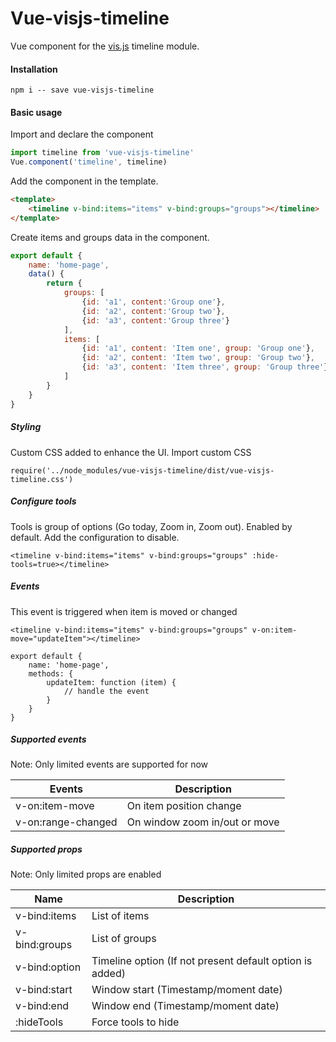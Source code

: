 # Vue-visjs-timeline
Vue component for the [vis.js](http://visjs.org/) timeline module.

#### Installation
```
npm i -- save vue-visjs-timeline
```

#### Basic usage
Import and declare the component
```javascript
import timeline from 'vue-visjs-timeline'
Vue.component('timeline', timeline)
```
Add the component in the template.
```html
<template>
    <timeline v-bind:items="items" v-bind:groups="groups"></timeline>
</template>
```
Create items and groups data in the component.
```javascript
export default {
	name: 'home-page',
	data() {
		return {
			groups: [
			    {id: 'a1', content:'Group one'},
			    {id: 'a2', content:'Group two'},
			    {id: 'a3', content:'Group three'}
			],
			items: [
			    {id: 'a1', content: 'Item one', group: 'Group one'},
			    {id: 'a2', content: 'Item two', group: 'Group two'},
			    {id: 'a3', content: 'Item three', group: 'Group three'}
			]
		}
	}
}
```

##### Styling
Custom CSS added to enhance the UI. Import custom CSS
```
require('../node_modules/vue-visjs-timeline/dist/vue-visjs-timeline.css')
```

##### Configure tools
Tools is group of options (Go today, Zoom in, Zoom out). Enabled by default. Add the configuration to disable.
```
<timeline v-bind:items="items" v-bind:groups="groups" :hide-tools=true></timeline>
```
##### Events
This event is triggered when item is moved or changed
```
<timeline v-bind:items="items" v-bind:groups="groups" v-on:item-move="updateItem"></timeline>

export default {
	name: 'home-page',
	methods: {
	    updateItem: function (item) {
	        // handle the event
	    }
	}
}
```

##### Supported events
Note: Only limited events are supported for now

| Events        | Description               |
| --- |---|
| v-on:item-move | On item position change |
| v-on:range-changed | On window zoom in/out or move|

##### Supported props
Note: Only limited props are enabled

| Name        | Description |
| --- |---|
| v-bind:items | List of items |
| v-bind:groups | List of groups |
| v-bind:option | Timeline option (If not present default option is added) |
| v-bind:start | Window start (Timestamp/moment date) |
| v-bind:end | Window end (Timestamp/moment date) |
| :hideTools | Force tools to hide |

